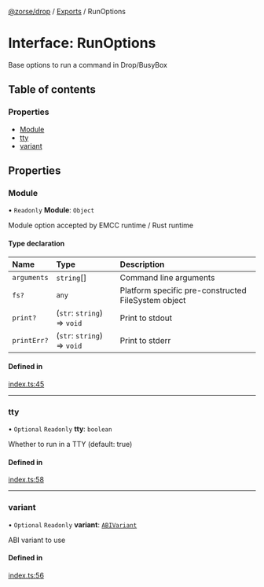[@zorse/drop](../README.md) / [Exports](../modules.md) / RunOptions

# Interface: RunOptions

Base options to run a command in Drop/BusyBox

## Table of contents

### Properties

- [Module](RunOptions.md#module)
- [tty](RunOptions.md#tty)
- [variant](RunOptions.md#variant)

## Properties

### Module

• `Readonly` **Module**: `Object`

Module option accepted by EMCC runtime / Rust runtime

#### Type declaration

| Name | Type | Description |
| :------ | :------ | :------ |
| `arguments` | `string`[] | Command line arguments |
| `fs?` | `any` | Platform specific pre-constructed FileSystem object |
| `print?` | (`str`: `string`) => `void` | Print to stdout |
| `printErr?` | (`str`: `string`) => `void` | Print to stderr |

#### Defined in

[index.ts:45](https://github.com/zorse-lang/drop/blob/93e72f8/src/npm/index.ts#L45)

___

### tty

• `Optional` `Readonly` **tty**: `boolean`

Whether to run in a TTY (default: true)

#### Defined in

[index.ts:58](https://github.com/zorse-lang/drop/blob/93e72f8/src/npm/index.ts#L58)

___

### variant

• `Optional` `Readonly` **variant**: [`ABIVariant`](../modules.md#abivariant)

ABI variant to use

#### Defined in

[index.ts:56](https://github.com/zorse-lang/drop/blob/93e72f8/src/npm/index.ts#L56)
